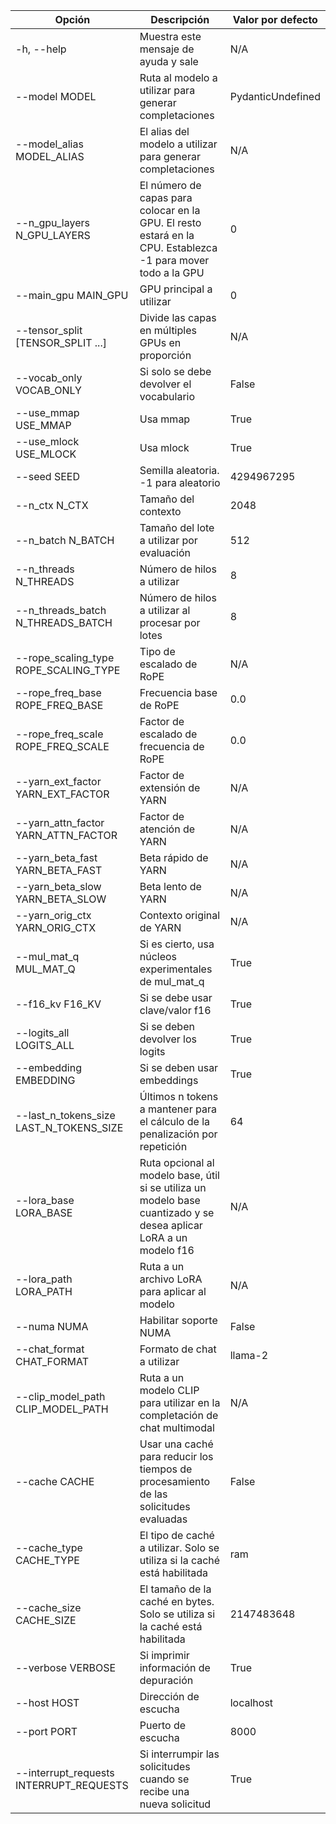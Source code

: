 | Opción | Descripción | Valor por defecto |
| --- | --- | --- |
| -h, --help | Muestra este mensaje de ayuda y sale | N/A |
| --model MODEL | Ruta al modelo a utilizar para generar completaciones | PydanticUndefined |
| --model_alias MODEL_ALIAS | El alias del modelo a utilizar para generar completaciones | N/A |
| --n_gpu_layers N_GPU_LAYERS | El número de capas para colocar en la GPU. El resto estará en la CPU. Establezca -1 para mover todo a la GPU | 0 |
| --main_gpu MAIN_GPU | GPU principal a utilizar | 0 |
| --tensor_split [TENSOR_SPLIT ...] | Divide las capas en múltiples GPUs en proporción | N/A |
| --vocab_only VOCAB_ONLY | Si solo se debe devolver el vocabulario | False |
| --use_mmap USE_MMAP | Usa mmap | True |
| --use_mlock USE_MLOCK | Usa mlock | True |
| --seed SEED | Semilla aleatoria. -1 para aleatorio | 4294967295 |
| --n_ctx N_CTX | Tamaño del contexto | 2048 |
| --n_batch N_BATCH | Tamaño del lote a utilizar por evaluación | 512 |
| --n_threads N_THREADS | Número de hilos a utilizar | 8 |
| --n_threads_batch N_THREADS_BATCH | Número de hilos a utilizar al procesar por lotes | 8 |
| --rope_scaling_type ROPE_SCALING_TYPE | Tipo de escalado de RoPE | N/A |
| --rope_freq_base ROPE_FREQ_BASE | Frecuencia base de RoPE | 0.0 |
| --rope_freq_scale ROPE_FREQ_SCALE | Factor de escalado de frecuencia de RoPE | 0.0 |
| --yarn_ext_factor YARN_EXT_FACTOR | Factor de extensión de YARN | N/A |
| --yarn_attn_factor YARN_ATTN_FACTOR | Factor de atención de YARN | N/A |
| --yarn_beta_fast YARN_BETA_FAST | Beta rápido de YARN | N/A |
| --yarn_beta_slow YARN_BETA_SLOW | Beta lento de YARN | N/A |
| --yarn_orig_ctx YARN_ORIG_CTX | Contexto original de YARN | N/A |
| --mul_mat_q MUL_MAT_Q | Si es cierto, usa núcleos experimentales de mul_mat_q | True |
| --f16_kv F16_KV | Si se debe usar clave/valor f16 | True |
| --logits_all LOGITS_ALL | Si se deben devolver los logits | True |
| --embedding EMBEDDING | Si se deben usar embeddings | True |
| --last_n_tokens_size LAST_N_TOKENS_SIZE | Últimos n tokens a mantener para el cálculo de la penalización por repetición | 64 |
| --lora_base LORA_BASE | Ruta opcional al modelo base, útil si se utiliza un modelo base cuantizado y se desea aplicar LoRA a un modelo f16 | N/A |
| --lora_path LORA_PATH | Ruta a un archivo LoRA para aplicar al modelo | N/A |
| --numa NUMA | Habilitar soporte NUMA | False |
| --chat_format CHAT_FORMAT | Formato de chat a utilizar | llama-2 |
| --clip_model_path CLIP_MODEL_PATH | Ruta a un modelo CLIP para utilizar en la completación de chat multimodal | N/A |
| --cache CACHE | Usar una caché para reducir los tiempos de procesamiento de las solicitudes evaluadas | False |
| --cache_type CACHE_TYPE | El tipo de caché a utilizar. Solo se utiliza si la caché está habilitada | ram |
| --cache_size CACHE_SIZE | El tamaño de la caché en bytes. Solo se utiliza si la caché está habilitada | 2147483648 |
| --verbose VERBOSE | Si imprimir información de depuración | True |
| --host HOST | Dirección de escucha | localhost |
| --port PORT | Puerto de escucha | 8000 |
| --interrupt_requests INTERRUPT_REQUESTS | Si interrumpir las solicitudes cuando se recibe una nueva solicitud | True |